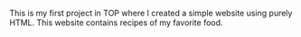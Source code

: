 This is my first project in TOP where I created a simple website using purely HTML. This website contains recipes of my favorite food.